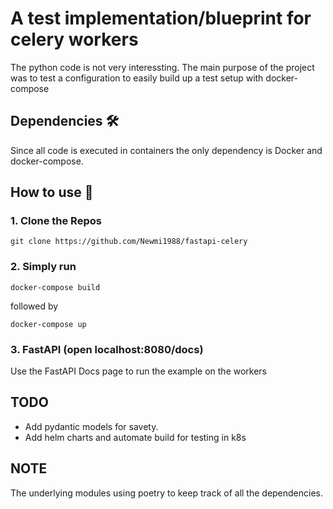 # A test implementation/blueprint for celery workers

The python code is not very interessting. The main purpose of the project was to test a configuration to easily build up a test setup with docker-compose

## Dependencies 🛠
Since all code is executed in containers the only dependency is Docker and docker-compose.

## How to use 🚀
### 1. Clone the Repos
````
git clone https://github.com/Newmi1988/fastapi-celery
````

### 2. Simply run 
```
docker-compose build 
```
followed by 
```
docker-compose up
```

### 3. FastAPI (open localhost:8080/docs)
Use the FastAPI Docs page to run the example on the workers

## TODO
- Add pydantic models for savety.
- Add helm charts and automate build for testing in k8s

## NOTE
The underlying modules using poetry to keep track of all the dependencies.

